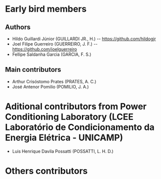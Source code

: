 # Early bird members

## Authors
- Hildo Guillardi Júnior (GUILLARDI JR., H.) -- https://github.com/hildogjr
- Joel Filipe Guerreiro (GUERREIRO, J. F.) -- https://github.com/joelguerreiro
- Fellipe Saldanha Garcia (GARCIA, F. S.)

## Main contributors
- Arthur Crisóstomo Prates (PRATES, A. C.)
- José Antenor Pomilio (POMILIO, J. A.)

# Aditional contributors from Power Conditioning Laboratory (LCEE Laboratório de Condicionamento da Energia Elétrica - UNICAMP)
- Luis Henrique Davila Possatti (POSSATTI, L. H. D.)

# Others contributors
